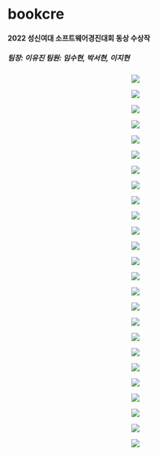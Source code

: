 # bookcre
<h4>2022 성신여대 소프트웨어경진대회 동상 수상작</h4>
<h5>팀장: 이유진  팀원: 임수현, 박서현, 이지현</h5>

<p align="center">
  <img src="https://github.com/Im-suhyeon/bookcre/assets/100345983/33a1cf50-680f-45d5-8efc-c001db2dbd96">
</p>

<p align="center">
  <img src="https://github.com/Im-suhyeon/bookcre/assets/100345983/d691e3fe-402b-4081-856a-d81edaa09bd8">
</p>

<p align="center">
  <img src="https://github.com/Im-suhyeon/bookcre/assets/100345983/b8c7911c-32b6-4b33-8da9-08153b00b0bc">
</p>

<p align="center">
  <img src="https://github.com/Im-suhyeon/bookcre/assets/100345983/2fd9d8e7-4191-4674-b369-58de80e00150">
</p>

<p align="center">
  <img src="https://github.com/Im-suhyeon/bookcre/assets/100345983/9c963450-30b2-42d7-9a9c-04e2752d5f31">
</p>

<p align="center">
  <img src="https://github.com/Im-suhyeon/bookcre/assets/100345983/80f9d6f9-4b37-408b-b22c-23b02d04581c">
</p>

<p align="center">
  <img src="https://github.com/Im-suhyeon/bookcre/assets/100345983/baf27147-a258-455e-81dc-92629c983bac">
</p>

<p align="center">
  <img src="https://github.com/Im-suhyeon/bookcre/assets/100345983/c3d96458-e5f3-463b-ad48-3dd81d329b92">
</p>

<p align="center">
  <img src="https://github.com/Im-suhyeon/bookcre/assets/100345983/9aed0107-9939-43cf-baa2-75dc506ff195">
</p>

<p align="center">
  <img src="https://github.com/Im-suhyeon/bookcre/assets/100345983/f5b9c199-d72d-4f2a-95b2-7ee00e5946b0">
</p>

<p align="center">
  <img src="https://github.com/Im-suhyeon/bookcre/assets/100345983/cbfa7faa-88c1-43f2-b17b-8348e0622139">
</p>

<p align="center">
  <img src="https://github.com/Im-suhyeon/bookcre/assets/100345983/f4b23462-b830-4804-b451-d6dfb4abc8d3">
</p>

<p align="center">
  <img src="https://github.com/Im-suhyeon/bookcre/assets/100345983/316de236-b075-4841-bc54-79127fd8fec2">
</p>

<p align="center">
  <img src="https://github.com/Im-suhyeon/bookcre/assets/100345983/172fda7e-c0db-4bf4-832c-004e8cc68bb1">
</p>

<p align="center">
  <img src="https://github.com/Im-suhyeon/bookcre/assets/100345983/82a2810a-0b3f-4752-8a91-8a5c59ac5bee">
</p>

<p align="center">
  <img src="https://github.com/Im-suhyeon/bookcre/assets/100345983/84edc9f1-7e69-4d70-847d-c97e1ac32646">
</p>

<p align="center">
  <img src="https://github.com/Im-suhyeon/bookcre/assets/100345983/f25aedd6-9cdc-451c-933b-347a9ceeb427">
</p>

<p align="center">
  <img src="https://github.com/Im-suhyeon/bookcre/assets/100345983/5fa20e3d-af66-469b-a10f-3278a96670f0">
</p>

<p align="center">
  <img src="https://github.com/Im-suhyeon/bookcre/assets/100345983/2379fabc-fca1-4200-91f4-07a06b8eb4fb">
</p>

<p align="center">
  <img src="https://github.com/Im-suhyeon/bookcre/assets/100345983/4219131c-dc55-42e5-b874-2f1c74678802">
</p>

<p align="center">
  <img src="https://github.com/Im-suhyeon/bookcre/assets/100345983/880b7d81-1ae3-4067-8dd9-864284969dd3">
</p>

<p align="center">
  <img src="https://github.com/Im-suhyeon/bookcre/assets/100345983/083c4ec4-e8bf-4fac-8124-7200f97d9b63">
</p>

<p align="center">
  <img src="https://github.com/Im-suhyeon/bookcre/assets/100345983/5156477a-c2ca-4c5f-ba60-b0ad20ae7edf">
</p>

<p align="center">
  <img src="https://github.com/Im-suhyeon/bookcre/assets/100345983/2b49391b-a4e8-4b58-a112-c32e292bd609">
</p>

<p align="center">
  <img src="https://github.com/Im-suhyeon/bookcre/assets/100345983/c37978fa-bce7-40a0-b435-8338edec0458">
</p>

